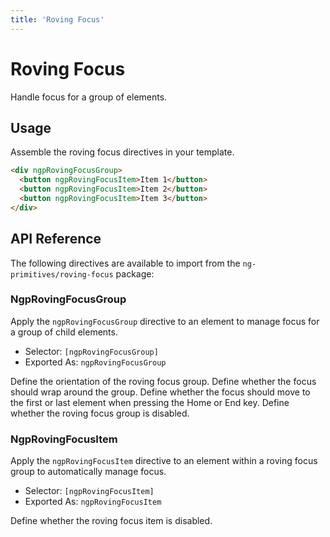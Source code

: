 ```yaml
---
title: 'Roving Focus'
---
```


# Roving Focus

Handle focus for a group of elements.

<docs-example name="roving-focus"></docs-example>

## Usage

Assemble the roving focus directives in your template.

```html
<div ngpRovingFocusGroup>
  <button ngpRovingFocusItem>Item 1</button>
  <button ngpRovingFocusItem>Item 2</button>
  <button ngpRovingFocusItem>Item 3</button>
</div>
```

## API Reference

The following directives are available to import from the `ng-primitives/roving-focus` package:

### NgpRovingFocusGroup

Apply the `ngpRovingFocusGroup` directive to an element to manage focus for a group of child elements.

- Selector: `[ngpRovingFocusGroup]`
- Exported As: `ngpRovingFocusGroup`

<response-field name="ngpRovingFocusGroupOrientation" type="'horizontal' | 'vertical'" default="horizontal">
  Define the orientation of the roving focus group.
</response-field>

<response-field name="ngpRovingFocusGroupWrap" type="boolean">
  Define whether the focus should wrap around the group.
</response-field>

<response-field name="ngpRovingFocusGroupHomeEnd" type="boolean">
  Define whether the focus should move to the first or last element when pressing the Home or End key.
</response-field>

<response-field name="ngpRovingFocusGroupDisabled" type="boolean">
  Define whether the roving focus group is disabled.
</response-field>

### NgpRovingFocusItem

Apply the `ngpRovingFocusItem` directive to an element within a roving focus group to automatically manage focus.

- Selector: `[ngpRovingFocusItem]`
- Exported As: `ngpRovingFocusItem`

<response-field name="ngpRovingFocusItemDisabled" type="boolean">
  Define whether the roving focus item is disabled.
</response-field>
